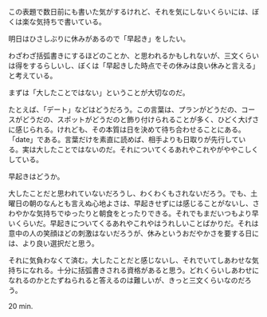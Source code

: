 この表題で数日前にも書いた気がするけれど、それを気にしないくらいには、ぼくは楽な気持ちで書いている。

明日はひさしぶりに休みがあるので「早起き」をしたい。

わざわざ括弧書きにするほどのことか、と思われるかもしれないが、三文くらいは得をするらしいし、ぼくは「早起きした時点でその休みは良い休みと言える」と考えている。

まずは「大したことではない」ということが大切なのだ。

たとえば、「デート」などはどうだろう。この言葉は、プランがどうだの、コースがどうだの、スポットがどうだのと飾り付けられることが多く、ひどく大げさに感じられる。けれども、その本質は日を決めて待ち合わせることにある。「date」である。言葉だけを素直に読めば、相手よりも日取りが先行している。実は大したことではないのだ。それについてくるあれやこれやがややこしくしている。

早起きはどうか。

大したことだと思われていないだろうし、わくわくもされないだろう。でも、土曜日の朝のなんとも言えぬ心地よさは、早起きせずには感じることがないし、さわやかな気持ちでゆったりと朝食をとったりできる。それでもまだいつもより早いくらいだ。早起きについてくるあれやこれやはうれしいことばかりだ。それは意中の人の笑顔ほどの刺激はないだろうが、休みというおだやかさを要する日には、より良い選択だと思う。

それに気負わなくて済む。大したことだと感じないし、それでいてしあわせな気持ちになれる。十分に括弧書きされる資格があると思う。どれくらいしあわせになれるのかとたずねられると答えるのは難しいが、きっと三文くらいなのだろう。

20 min.
